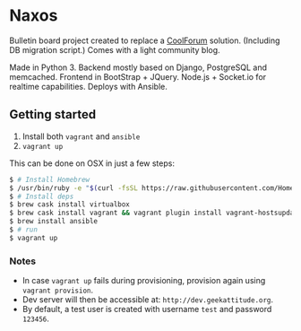 # Naxos
Bulletin board project created to replace a [CoolForum](https://github.com/dsoriano/coolforum) solution. (Including DB migration script.) Comes with a light community blog.

Made in Python 3. Backend mostly based on Django, PostgreSQL and memcached. Frontend in BootStrap + JQuery. Node.js + Socket.io for realtime capabilities. Deploys with Ansible.

## Getting started
1. Install both `vagrant` and `ansible`
2. `vagrant up`

This can be done on OSX in just a few steps:
```bash
$ # Install Homebrew
$ /usr/bin/ruby -e "$(curl -fsSL https://raw.githubusercontent.com/Homebrew/install/master/install)"
$ # Install deps
$ brew cask install virtualbox
$ brew cask install vagrant && vagrant plugin install vagrant-hostsupdater
$ brew install ansible
$ # run
$ vagrant up
```

### Notes
- In case `vagrant up` fails during provisioning, provision again using `vagrant provision`.
- Dev server will then be accessible at: `http://dev.geekattitude.org`.
- By default, a test user is created with username `test` and password `123456`.
